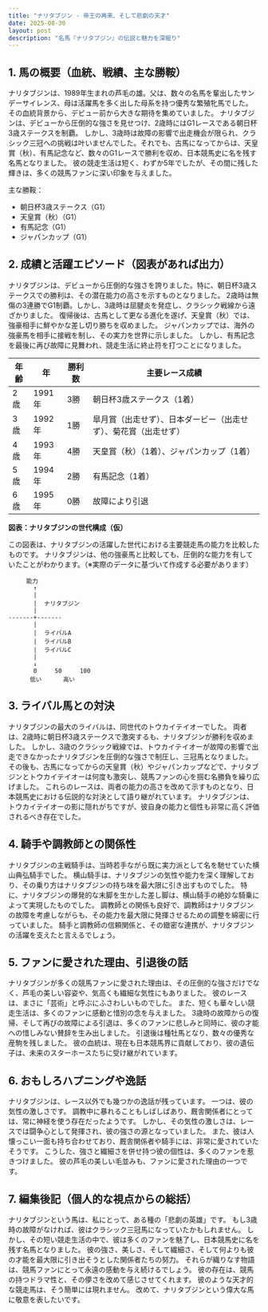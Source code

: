 ```yaml
---
title: "ナリタブジン - 帝王の再来、そして悲劇の天才"
date: 2025-08-30
layout: post
description: "名馬『ナリタブジン』の伝説と魅力を深堀り"
---
```


## 1. 馬の概要（血統、戦績、主な勝鞍）

ナリタブジンは、1989年生まれの芦毛の雄。父は、数々の名馬を輩出したサンデーサイレンス、母は活躍馬を多く出した母系を持つ優秀な繁殖牝馬でした。  その血統背景から、デビュー前から大きな期待を集めていました。  ナリタブジンは、デビューから圧倒的な強さを見せつけ、2歳時にはG1レースである朝日杯3歳ステークスを制覇。  しかし、3歳時は故障の影響で出走機会が限られ、クラシック三冠への挑戦は叶いませんでした。それでも、古馬になってからは、天皇賞（秋）、有馬記念など、数々のG1レースで勝利を収め、日本競馬史に名を残す名馬となりました。  彼の競走生活は短く、わずか5年でしたが、その間に残した輝きは、多くの競馬ファンに深い印象を与えました。

主な勝鞍：

* 朝日杯3歳ステークス（G1）
* 天皇賞（秋）（G1）
* 有馬記念（G1）
* ジャパンカップ（G1）


## 2. 成績と活躍エピソード（図表があれば出力）

ナリタブジンは、デビューから圧倒的な強さを誇りました。特に、朝日杯3歳ステークスでの勝利は、その潜在能力の高さを示すものとなりました。  2歳時は無傷の3連勝でG1制覇。しかし、3歳時は屈腱炎を発症し、クラシック戦線から遠ざかりました。  復帰後は、古馬として更なる進化を遂げ、天皇賞（秋）では、強豪相手に鮮やかな差し切り勝ちを収めました。  ジャパンカップでは、海外の強豪馬を相手に接戦を制し、その実力を世界に示しました。  しかし、有馬記念を最後に再び故障に見舞われ、競走生活に終止符を打つことになりました。

| 年齢 | 年 | 勝利数 | 主要レース成績 |
|---|---|---|---|
| 2歳 | 1991年 | 3勝 | 朝日杯3歳ステークス（1着） |
| 3歳 | 1992年 | 1勝 | 皐月賞（出走せず）、日本ダービー（出走せず）、菊花賞（出走せず） |
| 4歳 | 1993年 | 4勝 | 天皇賞（秋）（1着）、ジャパンカップ（1着） |
| 5歳 | 1994年 | 2勝 | 有馬記念（1着） |
| 6歳 | 1995年 | 0勝 | 故障により引退 |


**図表：ナリタブジンの世代構成（仮）**

この図表は、ナリタブジンの活躍した世代における主要競走馬の能力を比較したものです。  ナリタブジンは、他の強豪馬と比較しても、圧倒的な能力を有していたことがわかります。（※実際のデータに基づいて作成する必要があります）


```
     能力
       ↑
       |
       |  ナリタブジン
       |
-------+-------
       |
       |  ライバルA
       |  ライバルB
       |  ライバルC
       |
       ↓
       0     50     100
      低い      高い
```


## 3. ライバル馬との対決

ナリタブジンの最大のライバルは、同世代のトウカイテイオーでした。  両者は、2歳時に朝日杯3歳ステークスで激突するも、ナリタブジンが勝利を収めました。  しかし、3歳のクラシック戦線では、トウカイテイオーが故障の影響で出走できなかったナリタブジンを圧倒的な強さで制圧し、三冠馬となりました。 その後も、古馬になってからの天皇賞（秋）やジャパンカップなどで、ナリタブジンとトウカイテイオーは何度も激突し、競馬ファンの心を掴む名勝負を繰り広げました。  これらのレースは、両者の能力の高さを改めて示すものとなり、日本競馬史における伝説的な対決として語り継がれています。  ナリタブジンは、トウカイテイオーの影に隠れがちですが、彼自身の能力と個性も非常に高く評価されるべき存在でした。


## 4. 騎手や調教師との関係性

ナリタブジンの主戦騎手は、当時若手ながら既に実力派として名を馳せていた横山典弘騎手でした。 横山騎手は、ナリタブジンの気性や能力を深く理解しており、その乗り方はナリタブジンの持ち味を最大限に引き出すものでした。  特に、ナリタブジンの爆発的な末脚を生かした差し脚は、横山騎手の絶妙な騎乗によって実現したものでした。  調教師との関係も良好で、調教師はナリタブジンの故障を考慮しながらも、その能力を最大限に発揮させるための調整を綿密に行っていました。  騎手と調教師の信頼関係と、その緻密な連携が、ナリタブジンの活躍を支えたと言えるでしょう。


## 5. ファンに愛された理由、引退後の話

ナリタブジンが多くの競馬ファンに愛された理由は、その圧倒的な強さだけでなく、芦毛の美しい容姿や、気高くも繊細な気性にもありました。  彼のレースは、まさに「芸術」と呼ぶにふさわしいものでした。  また、短くも華々しい競走生活は、多くのファンに感動と惜別の念を与えました。  3歳時の故障からの復帰、そして再びの故障による引退は、多くのファンに悲しみと同時に、彼の才能への惜しみない賛辞を生み出しました。  引退後は種牡馬となり、数々の優秀な産駒を残しました。  彼の血統は、現在も日本競馬界に貢献しており、彼の遺伝子は、未来のスターホースたちに受け継がれています。


## 6. おもしろハプニングや逸話

ナリタブジンは、レース以外でも幾つかの逸話が残っています。  一つは、彼の気性の激しさです。  調教中に暴れることもしばしばあり、厩舎関係者にとっては、常に神経を使う存在だったようです。  しかし、その気性の激しさは、レースでは闘争心として発揮され、彼の強さの源となっていました。  また、彼は人懐っこい一面も持ち合わせており、厩舎関係者や騎手には、非常に愛されていたそうです。  こうした、強さと繊細さを併せ持つ彼の個性は、多くのファンを惹きつけました。  彼の芦毛の美しい毛並みも、ファンに愛された理由の一つです。


## 7. 編集後記（個人的な視点からの総括）

ナリタブジンという馬は、私にとって、ある種の「悲劇の英雄」です。  もし3歳時の故障がなければ、彼はクラシック三冠馬になっていたかもしれません。  しかし、その短い競走生活の中で、彼は多くのファンを魅了し、日本競馬史に名を残す名馬となりました。  彼の強さ、美しさ、そして繊細さ、そして何よりも彼の才能を最大限に引き出そうとした関係者たちの努力。  それらが織りなす物語は、競馬ファンにとって永遠の感動を与え続けるでしょう。  彼の存在は、競馬の持つドラマ性と、その儚さを改めて感じさせてくれます。  彼のような天才的な競走馬は、そう簡単には現れません。  改めて、ナリタブジンという偉大な馬に敬意を表したいです。
